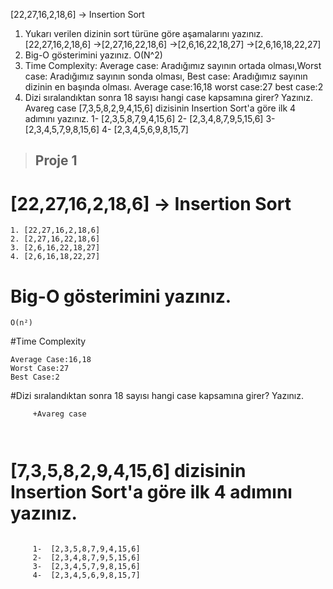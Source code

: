 

[22,27,16,2,18,6] -> Insertion Sort
1.	Yukarı verilen dizinin sort türüne göre aşamalarını yazınız.
[22,27,16,2,18,6] ->[2,27,16,22,18,6]  ->[2,6,16,22,18,27] ->[2,6,16,18,22,27]
2.	Big-O gösterimini yazınız.
O(N^2)
3.	Time Complexity: Average case: Aradığımız sayının ortada olması,Worst case: Aradığımız sayının sonda olması, Best case: Aradığımız sayının dizinin en başında olması.
Average case:16,18    worst case:27   best case:2
4.	Dizi sıralandıktan sonra 18 sayısı hangi case kapsamına girer? Yazınız.
Avareg case
[7,3,5,8,2,9,4,15,6] dizisinin Insertion Sort'a göre ilk 4 adımını yazınız.
     1-  [2,3,5,8,7,9,4,15,6]
     2-  [2,3,4,8,7,9,5,15,6]
     3-  [2,3,4,5,7,9,8,15,6]
     4-  [2,3,4,5,6,9,8,15,7]


> ## Proje 1


# [22,27,16,2,18,6] -> Insertion Sort
```
1. [22,27,16,2,18,6]
2. [2,27,16,22,18,6]
3. [2,6,16,22,18,27] 
4. [2,6,16,18,22,27]

```

# Big-O gösterimini yazınız.
```
O(n²)
```

#Time Complexity

```
Average Case:16,18
Worst Case:27  
Best Case:2
```

#Dizi sıralandıktan sonra 18 sayısı hangi case kapsamına girer? Yazınız.

```
     +Avareg case 
     
    
```

     
# [7,3,5,8,2,9,4,15,6] dizisinin Insertion Sort'a göre ilk 4 adımını yazınız.
```

     1-  [2,3,5,8,7,9,4,15,6]
     2-  [2,3,4,8,7,9,5,15,6]
     3-  [2,3,4,5,7,9,8,15,6]
     4-  [2,3,4,5,6,9,8,15,7]
```
